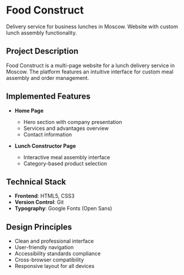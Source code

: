 # Food Construct

Delivery service for business lunches in Moscow. Website with custom lunch assembly functionality.

## Project Description

Food Construct is a multi-page website for a lunch delivery service in Moscow. The platform features an intuitive interface for custom meal assembly and order management.

## Implemented Features

- **Home Page**
  - Hero section with company presentation
  - Services and advantages overview
  - Contact information

- **Lunch Constructor Page**
  - Interactive meal assembly interface
  - Category-based product selection

## Technical Stack

- **Frontend**: HTML5, CSS3
- **Version Control**: Git
- **Typography**: Google Fonts (Open Sans)

## Design Principles

- Clean and professional interface
- User-friendly navigation
- Accessibility standards compliance
- Cross-browser compatibility
- Responsive layout for all devices
